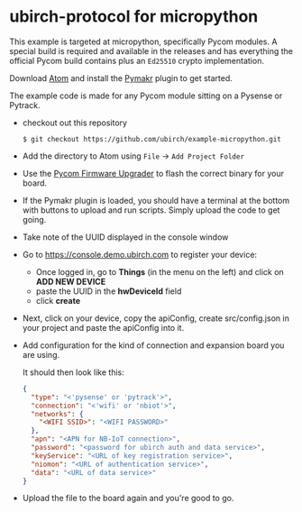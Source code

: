 # ubirch-protocol for micropython

This example is targeted at micropython, specifically Pycom modules.
A special build is required and available in the releases and has everything the
official Pycom build contains plus an `Ed25510` crypto implementation.

Download [Atom](https://atom.io) and install the [Pymakr](https://atom.io/packages/pymakr)
plugin to get started.

The example code is made for any Pycom module sitting on a Pysense or Pytrack.

* checkout out this repository
  ```
  $ git checkout https://github.com/ubirch/example-micropython.git
  ```
* Add the directory to Atom using `File` -> `Add Project Folder`
* Use the [Pycom Firmware Upgrader](https://pycom.io/downloads/#firmware) to
  flash the correct binary for your board.
* If the Pymakr plugin is loaded, you should have a terminal at the bottom
  with buttons to upload and run scripts. Simply upload the code to get going.
* Take note of the UUID displayed in the console window
* Go to https://console.demo.ubirch.com to register your device:
    * Once logged in, go to **Things** (in the menu on the left) and click on **ADD NEW DEVICE**
    * paste the UUID in the **hwDeviceId** field
    * click **create**
* Next, click on your device, copy the apiConfig, create src/config.json in your project
  and paste the apiConfig into it.
* Add configuration for the kind of connection and expansion board you are using.

   It should then look like this:
    ```json
    {
      "type": "<'pysense' or 'pytrack'>",
      "connection": "<'wifi' or 'nbiot'>",
      "networks": {
        "<WIFI SSID>": "<WIFI PASSWORD>"
      },
      "apn": "<APN for NB-IoT connection>",
      "password": "<password for ubirch auth and data service>",
      "keyService": "<URL of key registration service>",
      "niomon": "<URL of authentication service>",
      "data": "<URL of data service>"
    }
    ```
* Upload the file to the board again and you're good to go. 
 